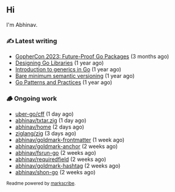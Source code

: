 ## Hi

I'm Abhinav.

### ✍️ Latest writing


- [GopherCon 2023: Future-Proof Go Packages](https://abhinavg.net/2023/09/27/future-proof-packages/) (3 months ago)
- [Designing Go Libraries](https://abhinavg.net/2022/12/06/designing-go-libraries/) (1 year ago)
- [Introduction to generics in Go](https://abhinavg.net/2022/11/23/generics-intro/) (1 year ago)
- [Bare minimum semantic versioning](https://abhinavg.net/2022/11/07/semver/) (1 year ago)
- [Go Patterns and Practices](https://abhinavg.net/2022/09/19/go-patterns-and-practices-talk/) (1 year ago)

### 🪵 Ongoing work


- [uber-go/cff](https://github.com/uber-go/cff) (1 day ago)
- [abhinav/txtar.zig](https://github.com/abhinav/txtar.zig) (1 day ago)
- [abhinav/home](https://github.com/abhinav/home) (2 days ago)
- [ziglang/zig](https://github.com/ziglang/zig) (3 days ago)
- [abhinav/goldmark-frontmatter](https://github.com/abhinav/goldmark-frontmatter) (1 week ago)
- [abhinav/goldmark-anchor](https://github.com/abhinav/goldmark-anchor) (2 weeks ago)
- [abhinav/fsrun-go](https://github.com/abhinav/fsrun-go) (2 weeks ago)
- [abhinav/requiredfield](https://github.com/abhinav/requiredfield) (2 weeks ago)
- [abhinav/goldmark-hashtag](https://github.com/abhinav/goldmark-hashtag) (2 weeks ago)
- [abhinav/shon-go](https://github.com/abhinav/shon-go) (2 weeks ago)

<sub>Readme powered by [markscribe](https://github.com/muesli/markscribe).</sub>
